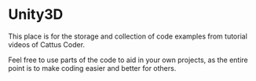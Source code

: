 # Unity3D

This place is for the storage and collection of code examples from tutorial videos of Cattus Coder.

Feel free to use parts of the code to aid in your own projects, as the entire point is to make coding easier and better for others.
